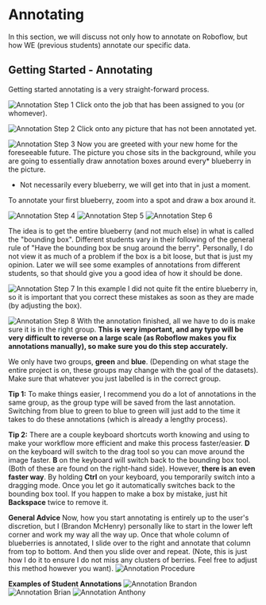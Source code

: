 # Annotating

In this section, we will discuss not only how to annotate on Roboflow, but how WE (previous students) annotate our specific data.


## Getting Started - Annotating

Getting started annotating is a very straight-forward process. 

![Annotation Step 1](../images/Annotation-Step1.png)
Click onto the job that has been assigned to you (or whomever).

![Annotation Step 2](../images/Annotation-Step2.png)
Click onto any picture that has not been annotated yet.

![Annotation Step 3](../images/Annotation-Step3.png)
Now you are greeted with your new home for the foreseeable future. The picture you chose sits in the background, while you are going to essentially draw annotation boxes around every* blueberry in the picture.

* Not necessarily every blueberry, we will get into that in just a moment.

To annotate your first blueberry, zoom into a spot and draw a box around it.

![Annotation Step 4](../images/Annotation-Step4.png)
![Annotation Step 5](../images/Annotation-Step5.png)
![Annotation Step 6](../images/Annotation-Step6.png)


The idea is to get the entire blueberry (and not much else) in what is called the "bounding box". Different students vary in their following of the general rule of "Have the bounding box be snug around the berry". Personally, I do not view it as much of a problem if the box is a bit loose, but that is just my opinion. Later we will see some examples of annotations from different students, so that should give you a good idea of how it should be done.

![Annotation Step 7](../images/Annotation-Step7.png)
In this example I did not quite fit the entire blueberry in, so it is important that you correct these mistakes as soon as they are made (by adjusting the box).


![Annotation Step 8](../images/Annotation-Step8.png)
With the annotation finished, all we have to do is make sure it is in the right group. <b>This is very important, and any typo will be very difficult to reverse on a large scale (as Roboflow makes you fix annotations manually), so make sure you do this step accurately.</b>

We only have two groups, <b>green</b> and <b>blue</b>. (Depending on what stage the entire project is on, these groups may change with the goal of the datasets). Make sure that whatever you just labelled is in the correct group. 

<b>Tip 1:</b>
To make things easier, I recommend you do a lot of annotations in the same group, as the group type will be saved from the last annotation. Switching from blue to green to blue to green will just add to the time it takes to do these annotations (which is already a lengthy process). 

<b>Tip 2:</b>
There are a couple keyboard shortcuts worth knowing and using to make your workflow more efficient and make this process faster/easier. <b>D</b> on the keyboard will switch to the drag tool so you can move around the image faster. <b>B</b> on the keyboard will switch back to the bounding box tool. (Both of these are found on the right-hand side). However, <b>there is an even faster way</b>. By holding <b>Ctrl</b> on your keyboard, you temporarily switch into a dragging mode. Once you let go it automatically switches back to the bounding box tool. If you happen to make a box by mistake, just hit <b>Backspace</b> twice to remove it.


<b>General Advice</b>
Now, how you start annotating is entirely up to the user's discretion, but I (Brandon McHenry) personally like to start in the lower left corner and work my way all the way up. Once that whole column of blueberries is annotated, I slide over to the right and annotate that column from top to bottom. And then you slide over and repeat. (Note, this is just how I do it to ensure I do not miss any clusters of berries. Feel free to adjust this method however you want).
![Annotation Procedure](../images/Annotation-Procedure.png)


<b>Examples of Student Annotations</b>
![Annotation Brandon](../images/Annotation-Brandon.png)
![Annotation Brian](../images/Annotation-Brian.png)
![Annotation Anthony](../images/Annotation-Anthony.png)
